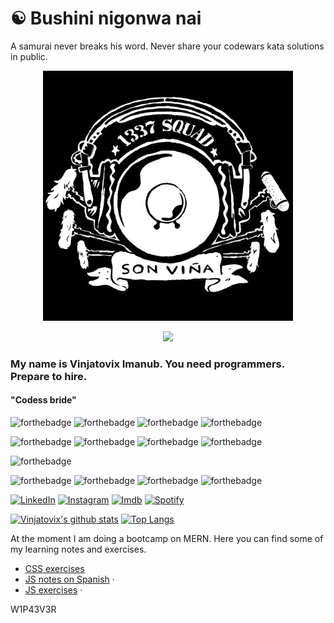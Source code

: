 # ☯️ Bushini nigonwa nai
A samurai never breaks his word. Never share your codewars kata solutions in public.


<p align="center">
  <a href="https://linktr.ee/vinjadevix">
    <img src="./img/logo.png" alt="Logo" width="400" height="400">
  </a>
    </p>
    <p align="center">
    <img src='https://www.codewars.com/users/vinjatovix/badges/large'/>
</p>



### My name is Vinjatovix Imanub. You need programmers. Prepare to hire.
#### "Codess bride" 


![forthebadge](https://img.shields.io/badge/python-%233776AB.svg?&style=for-the-badge&logo=python&logoColor=yellow) ![forthebadge](https://img.shields.io/badge/html-%23239120.svg?&style=for-the-badge&logo=html5&color=black&logoColor=red) ![forthebadge](https://img.shields.io/badge/css-%23239120.svg?&style=for-the-badge&logo=css3&logoColor=blue&color=black) ![forthebadge](https://img.shields.io/badge/js-%23239120.svg?&style=for-the-badge&logo=javascript&logoColor=yellow&color=black) 

![forthebadge](https://img.shields.io/badge/ubuntu-%20039120.svg?&style=for-the-badge&logo=ubuntu&logoColor=orange&color=black)
![forthebadge](https://img.shields.io/badge/debian-%23239120.svg?&style=for-the-badge&logo=debian&logoColor=red&color=black)
![forthebadge](https://img.shields.io/badge/windows-%23239120.svg?&style=for-the-badge&logo=windows&logoColor=blue&color=black)
![forthebadge](https://img.shields.io/badge/macos-%23239120.svg?&style=for-the-badge&logo=apple&logoColor=white&color=black)

![forthebadge](https://img.shields.io/badge/unity-%23239120.svg?&style=for-the-badge&logo=unity&logoColor=white&color=black)

![forthebadge](https://img.shields.io/badge/-%23239120.svg?&style=for-the-badge&logo=adobe&logoColor=red&color=black)
![forthebadge](https://img.shields.io/badge/audition-%23239120.svg?&style=for-the-badge&logo=audition&logoColor=white&color=2A687A)
![forthebadge](https://img.shields.io/badge/After-%23239120.svg?&style=for-the-badge&logo=after&logoColor=64205F&color=501F5F)
![forthebadge](https://img.shields.io/badge/premiere-%23239120.svg?&style=for-the-badge&logo=premiere&logoColor=white&color=963493)

[![LinkedIn][linkedin-shield]][linkedin-url] [![Instagram][instagram-shield]][instagram-url] [![Imdb][imdb-shield]][imdb-url] [![Spotify][spotify-shield]][spotify-url]

[![Vinjatovix's github stats](https://github-readme-stats.vercel.app/api?username=vinjatovix&count_private=true&show_icons=true&theme=merko)](https://github.com/vinjatovix/) [![Top Langs](https://github-readme-stats.vercel.app/api/top-langs/?username=vinjatovix&layout=compact&theme=merko)](https://github.com/vinjatovix/)





<p>
At the moment I am doing a bootcamp on MERN.
Here you can find some of my learning notes and exercises.
  <ul>
    <li>
    <a href="https://vinjatovix.github.io/jsb07co_css_homework/">CSS exercises  </a>
    </li>
    <li>
    <a href="https://vinjatovix.github.io/js-own_notes/">JS notes on Spanish</a>
    ·</li>
    <li>
    <a href="https://vinjatovix.github.io/jsb07co_js_homework/index.html">JS exercises</a>
    ·</li>
  </ul>
</p>

W1P43V3R

[linkedin-shield]: https://img.shields.io/badge/linkedin-%230077B5.svg?&style=for-the-badge&logo=linkedin&logoColor=white
[linkedin-url]: https://www.linkedin.com/in/1337sound/
[instagram-shield]: https://img.shields.io/badge/instagram-%23E4405F.svg?&style=for-the-badge&logo=instagram&logoColor=white
[instagram-url]: https://www.instagram.com/vinjatovix/
[spotify-shield]: https://img.shields.io/badge/spotify-%231ED760.svg?&style=for-the-badge&logo=spotify&logoColor=white
[spotify-url]: https://open.spotify.com/user/vinjatovix?si=BoXDteYjRoOLjRYuc6VMNg
[imdb-shield]: https://img.shields.io/badge/imdb-%230077B5.svg?&style=for-the-badge&logo=imdb&logoColor=yellow&color=black
[imdb-url]: https://www.imdb.com/name/nm4453287/
